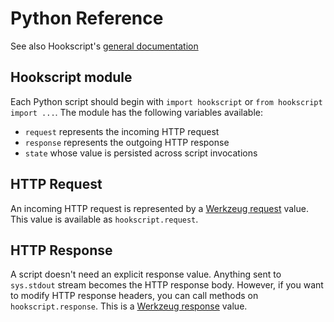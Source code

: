 # Python Reference

See also Hookscript's [general documentation](http://docs.hookscript.com/)

## Hookscript module

Each Python script should begin with `import hookscript` or `from hookscript import ...`.  The module has the following variables available:

  * `request` represents the incoming HTTP request
  * `response` represents the outgoing HTTP response
  * `state` whose value is persisted across script invocations

## HTTP Request

An incoming HTTP request is represented by a [Werkzeug request](http://werkzeug.pocoo.org/docs/0.10/quickstart/#enter-request) value. This value is available as `hookscript.request`.

## HTTP Response

A script doesn't need an explicit response value. Anything sent to `sys.stdout` stream becomes the HTTP response body. However, if you want to modify HTTP response headers, you can call methods on `hookscript.response`. This is a [Werkzeug response](http://werkzeug.pocoo.org/docs/0.10/quickstart/#responses) value.

